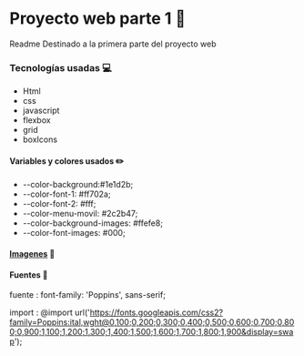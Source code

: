 # Proyecto we​b ​pa​r​te​ ​1 :hamburger:

Readme Destinado a la primera parte del proyecto web 

### Tecnologías usadas :computer:

- Html 
- css
- javascript
- flexbox
- grid
- boxIcons 

#### Variables y colores usados :pencil2:

-   --color-background:#1e1d2b;
-   --color-font-1: #ff702a;
-   --color-font-2: #fff;
-   --color-menu-movil: #2c2b47;
-   --color-background-images: #ffefe8;
-   --color-font-images: #000; 

#### [Imagenes](https://drive.google.com/drive/folders/1BiFI6RHbuzLF6Hq7meDswZdiErA3rmV3) :art:

#### Fuentes :page_with_curl:

fuente : font-family: 'Poppins', sans-serif;

import : @import url('https://fonts.googleapis.com/css2?family=Poppins:ital,wght@0,100;0,200;0,300;0,400;0,500;0,600;0,700;0,800;0,900;1,100;1,200;1,300;1,400;1,500;1,600;1,700;1,800;1,900&display=swap');